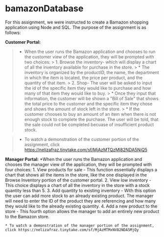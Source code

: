 # bamazonDatabase

For this assignment, we were instructed to create a Bamazon shopping application using Node and SQL. The purpose of the assignment is as follows:

**Customer Portal:**
   > * When the user runs the Bamazon application and chooses to run the customer view of the application, they will be prompted with two choices:
      >  1. Browse the inventory- which will display a chart of all the inventory available for purchase in the store. 
       >     * The inventory is organized by the productID, the name, the department in which the item is located, the price per product, and the quantity of that item.
       > 2. Shop- The user will be asked to input the id of the specific item they would like to purchase and how many of that item they would like to buy.
       >     * Once they input that information, the customer will be shown a "Bill of Sale" that shows the total price to the customer and the specific item they chose and shows the amount of stock left in the store. 
        >    * If the customer chooses to buy an amount of an item when there is not enough stock to complete the purchase. The user will be told, that the sale could not be completed becuase of insufficient product stock. 

  >  * To watch a demonstration of the customer portion of the assignment, click https://nelizafraz.tinytake.com/sf/MjAzMTQzMl82NDA5NjQ5
   

**Manager Portal:**
    *When the user runs the Bamazon application and chooses the manager view of the application, they will be prompted with four choices:
        1. View products for sale - This function essentially displays a chart that shows all the items in the store, like the one displayed in the Browse Inventory portion of the customer portal.
        2. View low inventory - This choice displays a chart of all the inventory in the store with a stock quantity less than 5.
        3. Add quantity to existing inventory - With this option the user can add more stock to an already existing product. The manager will need to enter the ID of the product they are referencing and how many they would like to the already existing quantity. 
        4. Add a new product to the store - This fourth option allows the manager to add an entirely new product to the Bamazon store. 
    
    * To watch a demonstration of the manager portion of the assignment, click https://nelizafraz.tinytake.com/sf/MjAzMTMxNV82NDA5MjQy
